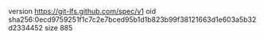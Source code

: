 version https://git-lfs.github.com/spec/v1
oid sha256:0ecd9759251f1c7c2e7bced95b1d1b823b99f38121663d1e603a5b32d2334452
size 885
